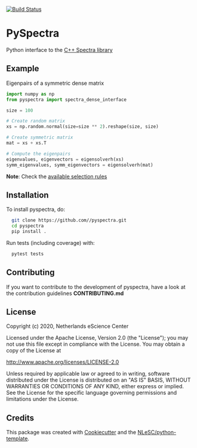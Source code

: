 [![Build Status](https://github.com/NLESC-JCER/pyspectra/workflows/build/badge.svg)](https://github.com/NLESC-JCER/pyspectra/actions)

# PySpectra

Python interface to the [C++ Spectra library](https://github.com/yixuan/spectra)

## Example
Eigenpairs of a symmetric dense matrix
```py
import numpy as np
from pyspectra import spectra_dense_interface 

size = 100

# Create random matrix
xs = np.random.normal(size=size ** 2).reshape(size, size)

# Create symmetric matrix
mat = xs + xs.T

# Compute the eigenpairs
eigenvalues, eigenvectors = eigensolverh(xs)
symm_eigenvalues, symm_eigenvectors = eigensolverh(mat)
```
**Note**:
  Check the [available selection rules](https://github.com/NLESC-JCER/pyspectra/blob/master/include/Spectra/Util/SelectionRule.h)


## Installation
To install pyspectra, do:
```bash
  git clone https://github.com//pyspectra.git
  cd pyspectra
  pip install .
```

Run tests (including coverage) with:

```bash
  pytest tests
```

## Contributing

If you want to contribute to the development of pyspectra,
have a look at the contribution guidelines **CONTRIBUTING.md**

## License

Copyright (c) 2020, Netherlands eScience Center

Licensed under the Apache License, Version 2.0 (the "License");
you may not use this file except in compliance with the License.
You may obtain a copy of the License at

http://www.apache.org/licenses/LICENSE-2.0

Unless required by applicable law or agreed to in writing, software
distributed under the License is distributed on an "AS IS" BASIS,
WITHOUT WARRANTIES OR CONDITIONS OF ANY KIND, either express or implied.
See the License for the specific language governing permissions and
limitations under the License.



## Credits
This package was created with [Cookiecutter](https://github.com/audreyr/cookiecutter) and the [NLeSC/python-template](https://github.com/NLeSC/python-template).
